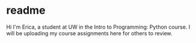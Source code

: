 # readme
Hi I'm Erica, a student at UW in the Intro to Programming: Python course. I will be uploading my course assignments here for others to review. 
